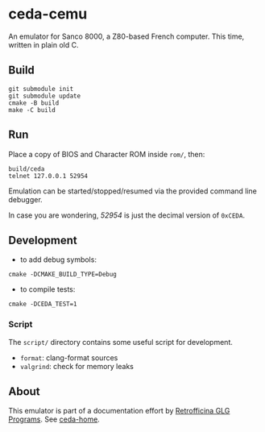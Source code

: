 # ceda-cemu

An emulator for Sanco 8000, a Z80-based French computer.
This time, written in plain old C.

## Build
```
git submodule init
git submodule update
cmake -B build
make -C build
```

## Run
Place a copy of BIOS and Character ROM inside `rom/`, then:
```
build/ceda
telnet 127.0.0.1 52954
```

Emulation can be started/stopped/resumed via the provided command line debugger.

In case you are wondering, *52954* is just the decimal version of `0xCEDA`.

## Development
- to add debug symbols:
```
cmake -DCMAKE_BUILD_TYPE=Debug
```

- to compile tests:
```
cmake -DCEDA_TEST=1
```

### Script
The `script/` directory contains some useful script for development.
- `format`: clang-format sources
- `valgrind`: check for memory leaks

## About
This emulator is part of a documentation effort by [Retrofficina GLG Programs](https://retrofficina.glgprograms.it/). See [ceda-home](https://github.com/GLGPrograms/ceda-home).
